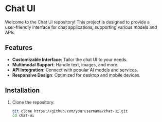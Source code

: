 # Chat UI

Welcome to the Chat UI repository! This project is designed to provide a user-friendly interface for chat applications, supporting various models and APIs.

## Features

- **Customizable Interface**: Tailor the chat UI to your needs.
- **Multimodal Support**: Handle text, images, and more.
- **API Integration**: Connect with popular AI models and services.
- **Responsive Design**: Optimized for desktop and mobile devices.

## Installation

1. Clone the repository:
   ```bash
   git clone https://github.com/yourusername/chat-ui.git
   cd chat-ui